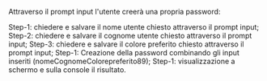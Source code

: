 Attraverso il prompt input l'utente creerà una propria password:

Step-1: chiedere e salvare il nome utente chiesto attraverso il prompt input;
Step-2: chiedere e salvare il cognome utente chiesto attraverso il prompt input;
Step-3: chiedere e salvare il colore preferito chiesto attraverso il prompt input;
Step-1: Creazione della password combinando gli input inseriti (nomeCognomeColorepreferito89);
Step-1: visualizzazione a schermo e sulla console il risultato.
